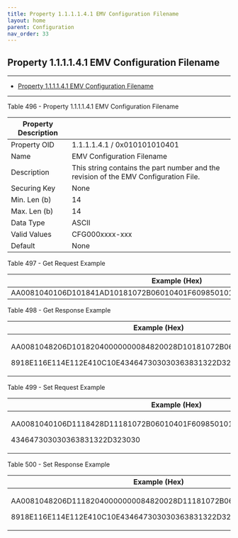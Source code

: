 ```yaml
---
title: Property 1.1.1.1.4.1 EMV Configuration Filename
layout: home
parent: Configuration
nav_order: 33
---
```


## Property 1.1.1.1.4.1 EMV Configuration Filename

---

- [Property 1.1.1.1.4.1 EMV Configuration Filename](#property-111141-emv-configuration-filename)

---


Table 496 - Property 1.1.1.1.4.1 EMV Configuration Filename

| Property Description |  |
|----|----|
| Property OID | 1.1.1.1.4.1 / 0x010101010401 |
| Name | EMV Configuration Filename |
| Description | This string contains the part number and the revision of the EMV Configuration File. |
| Securing Key | None |
| Min. Len (b) | 14 |
| Max. Len (b) | 14 |
| Data Type | ASCII |
| Valid Values | CFG000xxxx-xxx |
| Default | None |

Table 497 - Get Request Example

| Example (Hex)                                                            |
|--------------------------------------------------------------------------|
| AA0081040106D101841AD10181072B06010401F609850101890AE108E106E104E402C100 |

Table 498 - Get Response Example

<table>
<colgroup>
<col style="width: 100%" />
</colgroup>
<thead>
<tr>
<th>Example (Hex)</th>
</tr>
</thead>
<tbody>
<tr>
<td><p>AA0081048206D10182040000000084820028D10181072B06010401F609850101</p>
<p>8918E116E114E112E410C10E434647303030363831322D323030</p></td>
</tr>
</tbody>
</table>

Table 499 - Set Request Example

<table>
<colgroup>
<col style="width: 100%" />
</colgroup>
<thead>
<tr>
<th>Example (Hex)</th>
</tr>
</thead>
<tbody>
<tr>
<td><p>AA0081040106D1118428D11181072B06010401F6098501018918E116E114E112E410C10E</p>
<p>434647303030363831322D323030</p></td>
</tr>
</tbody>
</table>

Table 500 - Set Response Example

<table>
<colgroup>
<col style="width: 100%" />
</colgroup>
<thead>
<tr>
<th>Example (Hex)</th>
</tr>
</thead>
<tbody>
<tr>
<td><p>AA0081048206D11182040000000084820028D11181072B06010401F609850101</p>
<p>8918E116E114E112E410C10E434647303030363831322D323030</p></td>
</tr>
</tbody>
</table>

##